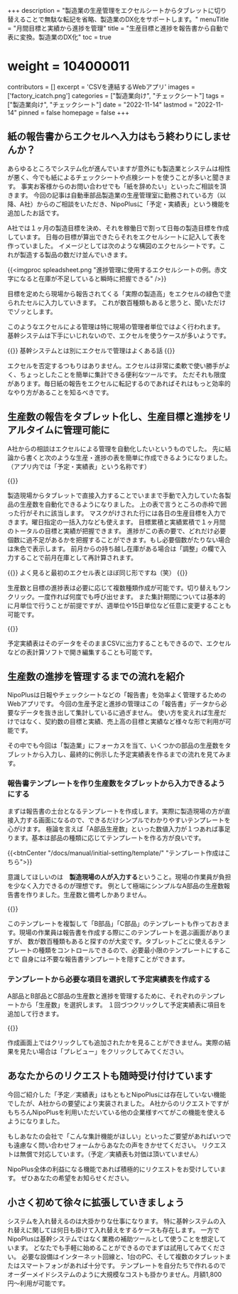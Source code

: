 +++
description = "製造業の生産管理をエクセルシートからタブレットに切り替えることで無駄な転記を省略、製造業のDX化をサポートします。"
menuTitle = "月間目標と実績から進捗を管理"
title = "生産目標と進捗を報告書から自動で表に変換。製造業のDX化"
toc = true
# weight = 104000011
contributors = []
excerpt = 'CSVを連結するWebアプリ'
images = ['factory_icatch.png']
categories = ["製造業向け", "チェックシート"]
tags = ["製造業向け", "チェックシート"]
date = "2022-11-14"
lastmod = "2022-11-14"
pinned = false
homepage = false
+++


## 紙の報告書からエクセルへ入力はもう終わりにしませんか？

あらゆるところでシステム化が進んでいますが意外にも製造業とシステムは相性が悪く、今でも紙によるチェックシートや点検シートを使うことが多いと聞きます。
事実お客様からのお問い合わせでも「紙を辞めたい」といったご相談を頂きます。
今回の記事は自動車部品製造業の生産管理室に勤務されている方（以降、A社）からのご相談をいただき、NipoPlusに「予定・実績表」という機能を追加したお話です。

A社では１ヶ月の製造目標を決め、それを稼働日で割って日毎の製造目標を作成しています。
日毎の目標が算出できたらそれをエクセルシートに記入して表を作っていました。
イメージとしては次のような構図のエクセルシートです。これが製造する製品の数だけ並んでいきます。

{{<imgproc spleadsheet.png "進捗管理に使用するエクセルシートの例。赤文字になると在庫が不足していると瞬時に把握できる" />}}

目標を定めたら現場から報告されてくる「実際の製造高」をエクセルの緑色で塗られたセルに入力していきます。
これが数百種類もあると思うと、聞いただけでゾッとします。

このようなエクセルによる管理は特に現場の管理者単位ではよく行われます。
基幹システムは下手にいじれないので、エクセルを使うケースが多いようです。

{{<alice pos="right" icon="here">}}
基幹システムとは別にエクセルで管理はよくある話
{{</alice>}}

エクセルを否定するつもりはありません。エクセルは非常に柔軟で使い勝手がよく、ちょっとしたことを簡単に集計できる便利なツールです。
ただそれも限度があります。毎日紙の報告をエクセルに転記するのであればそれはもっと効率的なやり方があることを知るべきです。

## 生産数の報告をタブレット化し、生産目標と進捗をリアルタイムに管理可能に

A社からの相談はエクセルによる管理を自動化したいというものでした。
先に結論から書くと次のような生産・進捗の表を簡単に作成できるようになりました。
（アプリ内では「予定・実績表」という名称です）

{{<appscreen filename="progress-table" title="進捗状況" >}}

製造現場からタブレットで直接入力することでいままで手動で入力していた各製品の生産数を自動化できるようになりました。
上の表で言うところの赤枠で囲った行がそれに該当します。
マスクがけされた行には各日の生産目標を入力できます。曜日指定の一括入力なども使えます。
目標累積と実績累積で１ヶ月間のトータルの目標と実績が把握できます。
進捗がこの表の要で、どれだけ必要個数に過不足があるかを把握することができます。もし必要個数がたりない場合は朱色で表示します。
前月からの持ち越し在庫がある場合は「調整」の欄で入力することで前月在庫として再計算されます。

{{<alice pos="right" icon="ok">}}
よく見ると最初のエクセル表とほぼ同じ形ですね（笑）
{{</alice>}}

生産数と目標の進捗表は必要に応じて複数種類作成が可能です。切り替えもワンクリック。一度作れば何度でも呼び出せます。
また集計期間については基本的に月単位で行うことが前提ですが、週単位や15日単位など任意に変更することも可能です。

{{<appscreen filename="dashboard" title="予定・実績表を作る" >}}

予定実績表はそのデータをそのままCSVに出力することもできるので、エクセルなどの表計算ソフトで開き編集することも可能です。



## 生産数の進捗を管理するまでの流れを紹介

NipoPlusは日報やチェックシートなどの「報告書」を効率よく管理するためのWebアプリです。
今回の生産予定と進捗の管理はこの「報告書」データから必要なデータを抜き出して集計しているに過ぎません。
使い方を変えれば生産だけではなく、契約数の目標と実績、売上高の目標と実績など様々な形で利用が可能です。

その中でも今回は「製造業」にフォーカスを当て、いくつかの部品の生産数をタブレットから入力し、最終的に例示した予定実績表を作るまでの流れを見てみます。

### 報告書テンプレートを作り生産数をタブレットから入力できるようにする

まずは報告書の土台となるテンプレートを作成します。実際に製造現場の方が直接入力する画面になるので、できるだけシンプルでわかりやすいテンプレートを心がけます。
極論を言えば「A部品生産数」といった数値入力が１つあれば事足ります。基本は部品の種類に応じてテンプレートを作る方が良いです。  


{{<btnCenter "/docs/manual/initial-setting/template/" "テンプレート作成はこちら">}}

意識してほしいのは　**製造現場の人が入力する**ということ。現場の作業員が負担を少なく入力できるのが理想です。
例として極端にシンプルなA部品の生産数報告書を作りました。生産数と備考しかありません。

{{<appscreen filename="report-write" title="報告書の作成画面" >}}

このテンプレートを複製して「B部品」「C部品」のテンプレートも作っておきます。現場の作業員は報告書を作成する際にこのテンプレートを選ぶ画面がありますが、
数が数百種類もあると探すのが大変です。タブレットごとに使えるテンプレートの種類をコントロールできるので、必要最小限のテンプレートにすることで
自身には不要な報告書テンプレートを隠すことができます。


### テンプレートから必要な項目を選択して予定実績表を作成する

A部品とB部品とC部品の生産数と進捗を管理するために、それぞれのテンプレートから「生産数」を選択します。
１回づつクリックして予定実績表に項目を追加して行きます。

{{<appscreen filename="make-table" title="予定・実績表を作る" >}}

作成画面上ではクリックしても追加されたかを見ることができません。実際の結果を見たい場合は「プレビュー」をクリックしてみてください。

## あなたからのリクエストも随時受け付けています

今回ご紹介した「予定／実績表」はもともとNipoPlusには存在していない機能でしたが、A社からの要望により実装されました。
A社からのリクエストですがもちろんNipoPlusを利用いただいている他の企業様すべてがこの機能を使えるようになりました。

もしあなたの会社で「こんな集計機能がほしい」といったご要望があればいつでも遠慮なく問い合わせフォームからあなたの声をきかせてください。
リクエストは無償で対応しています。（予定／実績表も対価は頂いていません）

NipoPlus全体の利益になる機能であれば積極的にリクエストをお受けしています。
ぜひあなたの希望をお知らせください。


## 小さく初めて徐々に拡張していきましょう

システムを入れ替えるのは大掛かりな仕事になります。
特に基幹システムの入れ替えに関しては何日も掛けて入れ替えをするケースも存在します。
一方でNipoPlusは基幹システムではなく業務の補助ツールとして使うことを想定しています。
どなたでも手軽に始めることができるのでまずは試用してみてください。
必要な設備はインターネット回線と、1台のPC、そして複数のタブレットまたはスマートフォンがあれば十分です。
テンプレートを自分たちで作れるのでオーダーメイドシステムのように大規模なコストも掛かりません。月額1,800円〜利用が可能です。

